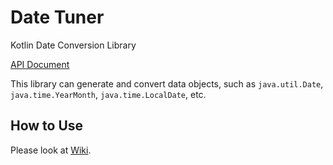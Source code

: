 # Date Tuner

Kotlin Date Conversion Library

[API Document](https://kenjiohtsuka.github.io/DateTuner/api/date_tuner/index.html)

This library can generate and convert data objects,
such as `java.util.Date`,  `java.time.YearMonth`, `java.time.LocalDate`, etc. 

## How to Use

Please look at [Wiki](https://github.com/KenjiOhtsuka/DateTuner/wiki).